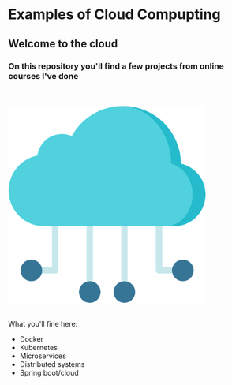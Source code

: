 # Examples of Cloud Compupting

## Welcome to the cloud

### On this repository you'll find a few projects from online courses I've done

</br>
</br>
<img src="./_images/web-cloud.png" width="400" height="400">
</br>
</br>

What you'll fine here:
- Docker
- Kubernetes
- Microservices
- Distributed systems
- Spring boot/cloud